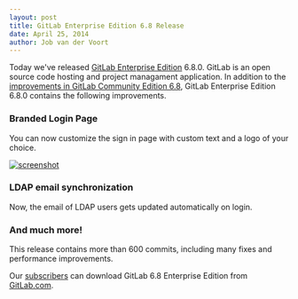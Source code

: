 ```yaml
---
layout: post
title: GitLab Enterprise Edition 6.8 Release
date: April 25, 2014
author: Job van der Voort
---
```

Today we've released [GitLab Enterprise Edition](/gitlab-ee/) 6.8.0. 
GitLab is an open source code hosting and project managament application.
In addition to the [improvements in GitLab Community Edition 6.8](/2014/03/21/gitlab-6-dot-8-released/), GitLab Enterprise Edition 6.8.0 contains the following improvements.

<!--more-->

### Branded Login Page

You can now customize the sign in page with custom text and a logo of your choice.

[![screenshot](/images/6_8/branded_login.png)](/images/6_8/branded_login.png)


### LDAP email synchronization

Now, the email of LDAP users gets updated automatically on login.

### And much more!

This release contains more than 600 commits, including many fixes and performance improvements.

Our [subscribers](https://www.gitlab.com/subscription/) can download GitLab 6.8 Enterprise Edition from [GitLab.com](https://gitlab.com).

